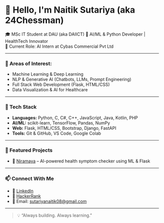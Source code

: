 # 👋 Hello, I'm Naitik Sutariya (aka 24Chessman)

🎓 MSc IT Student at DAU (aka DAIICT)
🤖 AI/ML & Python Developer | HealthTech Innovator  
💼 Current Role: AI Intern at Cybas Commercial Pvt Ltd

---

### 🧠 Areas of Interest:
- Machine Learning & Deep Learning
- NLP & Generative AI (Chatbots, LLMs, Prompt Engineering)
- Full Stack Web Development (Flask, HTML/CSS)
- Data Visualization & AI for Healthcare

---

### 🔧 Tech Stack
- **Languages:** Python, C, C#, C++, JavaScript, Java, Kotlin, PHP
- **AI/ML:** scikit-learn, TensorFlow, Pandas, NumPy  
- **Web:** Flask, HTML/CSS, Bootstrap, Django, FastAPI
- **Tools:** Git & GitHub, VS Code, Google Colab  

---

### 🚀 Featured Projects
- 🔬 [Niramaya](https://github.com/24Chessman/Niramaya) – AI-powered health symptom checker using ML & Flask  

---

### 📫 Connect With Me
- 🔗 [LinkedIn](https://www.linkedin.com/in/24-naitik-sutariya/)
- 🧠 [HackerRank](https://www.hackerrank.com/profile/24Chessman)
- 📧 Email: sutariyanaitik08@gmail.com

---

> 💡 “Always building. Always learning.”

